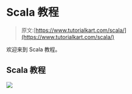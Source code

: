 # Scala 教程

> 原文:[https://www.tutorialkart.com/scala/](https://www.tutorialkart.com/scala/)

欢迎来到 Scala 教程。

## Scala 教程

[![](../Images/925da31b32d6bc3827932f6c8afb11bb.png)](https://www.tutorialkart.com/)